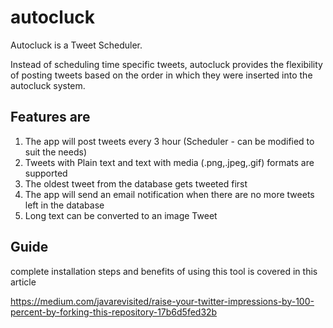 # autocluck
Autocluck is a Tweet Scheduler.

Instead of scheduling time specific tweets, autocluck provides the flexibility of posting tweets based on the order in which they were inserted into the autocluck system.

## Features are

1. The app will post tweets every 3 hour (Scheduler - can be modified to suit the needs)
2. Tweets with Plain text and text with media (.png,.jpeg,.gif) formats are supported
3. The oldest tweet from the database gets tweeted first
4. The app will send an email notification when there are no more tweets left in the database
5. Long text can be converted to an image Tweet

## Guide
complete installation steps and benefits of using this tool is covered in this article

https://medium.com/javarevisited/raise-your-twitter-impressions-by-100-percent-by-forking-this-repository-17b6d5fed32b
